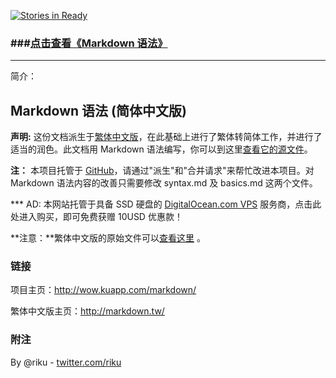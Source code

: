 [![Stories in Ready](https://badge.waffle.io/riku/markdown-syntax-cn.png?label=ready&title=Ready)](https://waffle.io/riku/markdown-syntax-cn)
### \###[点击查看《Markdown 语法》](http://wow.kuapp.com/markdown/)

---
简介：

## Markdown 语法 (简体中文版) 

**声明:** 这份文档派生于[繁体中文版](http://markdown.tw/)，在此基础上进行了繁体转简体工作，并进行了适当的润色。此文档用 Markdown 语法编写，你可以到这里[查看它的源文件][src1]。

**注：** 本项目托管于 [GitHub][]，请通过"派生"和"合并请求"来帮忙改进本项目。对 Markdown 语法内容的改善只需要修改 syntax.md 及 basics.md 这两个文件。

*** AD: 本网站托管于具备 SSD 硬盘的 [DigitalOcean.com VPS][] 服务商，点击此处进入购买，即可免费获赠 10USD 优惠款！

**注意：**繁体中文版的原始文件可以[查看这里][src] 。

  [src1]: http://gitcafe.com/riku/Markdown-Syntax-CN/blob/master/syntax.md
  [src]: https://github.com/othree/markdown-syntax-zhtw/blob/master/syntax.md
  [GitHub]: https://github.com/riku/Markdown-Syntax-CN/
  [DigitalOcean.com VPS]:https://www.digitalocean.com/?refcode=824a4f4aea1a

### 链接

项目主页：<http://wow.kuapp.com/markdown/>

繁体中文版主页：<http://markdown.tw/>

### 附注

By @riku - [twitter.com/riku](http://twitter.com/riku)
